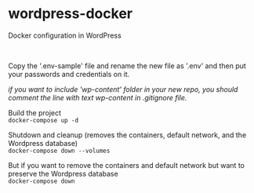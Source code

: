 # wordpress-docker
Docker configuration in WordPress

&nbsp;

Copy the '.env-sample' file and rename the new file as '.env' and then put your passwords and credentials on it.

*if you want to include 'wp-content' folder in your new repo, you should comment the line with text wp-content in .gitignore file.*

Build the project   
`
docker-compose up -d
`

Shutdown and cleanup (removes the containers, default network, and the Wordpress database)    
`
docker-compose down --volumes
`

But if you want to remove the containers and default network but want to preserve the Wordpress database    
`
docker-compose down
` 
